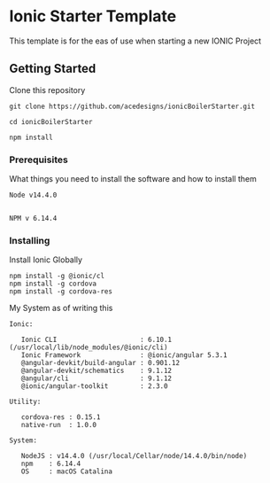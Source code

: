 # Ionic Starter Template

This template is for the eas of use when starting a new IONIC Project

## Getting Started

Clone this repository

```
git clone https://github.com/acedesigns/ionicBoilerStarter.git

cd ionicBoilerStarter

npm install

```

### Prerequisites

What things you need to install the software and how to install them

```
Node v14.4.0


NPM v 6.14.4
```

### Installing

Install Ionic Globally


```
npm install -g @ionic/cl
npm install -g cordova
npm install -g cordova-res
```

My System as of writing this

```
Ionic:

   Ionic CLI                     : 6.10.1 (/usr/local/lib/node_modules/@ionic/cli)
   Ionic Framework               : @ionic/angular 5.3.1
   @angular-devkit/build-angular : 0.901.12
   @angular-devkit/schematics    : 9.1.12
   @angular/cli                  : 9.1.12
   @ionic/angular-toolkit        : 2.3.0

Utility:

   cordova-res : 0.15.1
   native-run  : 1.0.0

System:

   NodeJS : v14.4.0 (/usr/local/Cellar/node/14.4.0/bin/node)
   npm    : 6.14.4
   OS     : macOS Catalina

```


